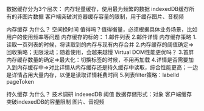 数据缓存分为3个层次：
内存轻量缓存，使用最为频繁的数据
indexedDB缓存所有的非图片数据
客户端突破浏览器缓存容量的限制，用于缓存图片、音视频




内存缓存
为什么？
  空间换时间
  值得吗？值得衡量，必须根据具体业务场景，比如用户的使用频率等问题
内存缓存的标的：
  1.邮件列表
  2.邮件详情
内存缓存策略
  1.读取一页列表的时候，将读取到的内存与现有内存合并
  2.内存缓存的阈值确定=>回收策略；无限滚动；随着使用，会越来越慢
                      Virtual DOM性能更优吗？
  3.首屏内存缓存数量的确定=>最大化：切换标签的时候，不用再加载
  4.详情是否需要加入到内存缓存中=>对比详情从内存缓存还是持久缓存中读取，综合性能更高；一边是详情占用大量内存，以便是读取详情耗费时间
  5.列表filter策略：labelId pageToken


持久缓存
为什么？
技术调研
indexedDB 阈值 数据存储形式：对象
客户端缓存 突破indexedDB的容量限制 图片、音视频



